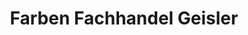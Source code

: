 ---
title: "Farben Fachhandel Geisler"
url: /zell-am-ziller/farben-fachhandel-geisler/
shop: Farben
---